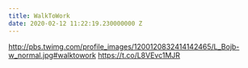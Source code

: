 ```yaml
---
title: WalkToWork
date: 2020-02-12 11:22:19.230000000 Z
---
```


 http://pbs.twimg.com/profile_images/1200120832414142465/L_Bojb-w_normal.jpg#walktowork https://t.co/L8VEvc1MJR